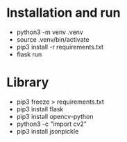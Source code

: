 # Installation and run

- python3 -m venv .venv
- source .venv/bin/activate
- pip3 install -r requirements.txt
- flask run
<!-- python -m flask run -->

# Library
- pip3 freeze > requirements.txt
- pip3 install flask
- pip3 install opencv-python
- python3 -c "import cv2"
- pip3 install jsonpickle
